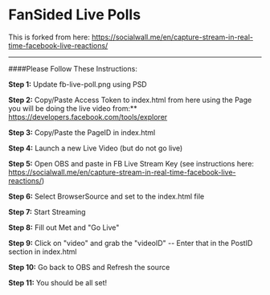 FanSided Live Polls
===================

This is forked from here: https://socialwall.me/en/capture-stream-in-real-time-facebook-live-reactions/

----------

####Please Follow These Instructions:

**Step 1:** 
Update fb-live-poll.png using PSD

**Step 2:** 
Copy/Paste Access Token to index.html from here using the Page you will be doing the live video from:** https://developers.facebook.com/tools/explorer

**Step 3:** 
Copy/Paste the PageID in index.html

**Step 4:** 
Launch a new Live Video (but do not go live)

**Step 5:** 
Open OBS and paste in FB Live Stream Key (see instructions here: https://socialwall.me/en/capture-stream-in-real-time-facebook-live-reactions/)

**Step 6:** 
Select BrowserSource and set to the index.html file

**Step 7:** 
Start Streaming

**Step 8:** 
Fill out Met and "Go Live"

**Step 9:** 
Click on "video" and grab the "videoID" -- Enter that in the PostID section in index.html

**Step 10:** 
Go back to OBS and Refresh the source

**Step 11:** 
You should be all set!
